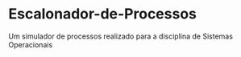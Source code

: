 # Escalonador-de-Processos
Um simulador de processos realizado para a disciplina de Sistemas Operacionais

